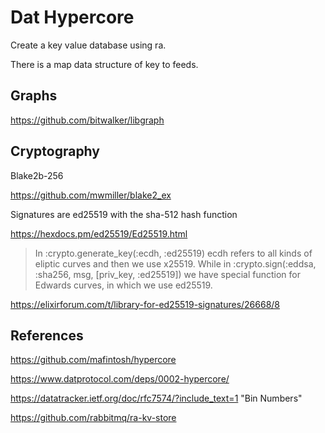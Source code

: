 # Dat Hypercore

Create a key value database using ra.

There is a map data structure of key to feeds.

## Graphs

https://github.com/bitwalker/libgraph

## Cryptography

Blake2b-256

https://github.com/mwmiller/blake2_ex

Signatures are ed25519 with the sha-512 hash function

https://hexdocs.pm/ed25519/Ed25519.html

> In :crypto.generate_key(:ecdh, :ed25519) ecdh refers to all kinds of eliptic curves and then we use x25519. While in :crypto.sign(:eddsa, :sha256, msg, [priv_key, :ed25519]) we have special function for Edwards curves, in which we use ed25519.

https://elixirforum.com/t/library-for-ed25519-signatures/26668/8

## References

https://github.com/mafintosh/hypercore

https://www.datprotocol.com/deps/0002-hypercore/

https://datatracker.ietf.org/doc/rfc7574/?include_text=1 "Bin Numbers"

https://github.com/rabbitmq/ra-kv-store

